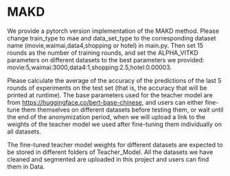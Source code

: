 # MAKD
We provide a pytorch version implementation of the MAKD method.
Please change train_type to mae and data_set_type to the corresponding dataset name (movie,waimai,data4,shopping or hotel) in main.py. Then set 15 rounds as the number of training rounds, and set the ALPHA_VITKD parameters on different datasets to the best parameters we provided:
movie:5,waimai:3000,data4:1,shopping:2.5,hotel:0.00003.

Please calculate the average of the accuracy of the predictions of the last 5 rounds of experiments on the test set (that is, the accuracy that will be printed at runtime). The base parameters used for the teacher model are from https://huggingface.co/bert-base-chinese, and users can either fine-tune them themselves on different datasets before testing them, or wait until the end of the anonymization period, when we will upload a link to the weights of the teacher model we used after fine-tuning them individually on all datasets. 

The fine-tuned teacher model weights for different datasets are expected to be stored in different folders of Teacher_Model. All the datasets we have cleaned and segmented are uploaded in this project and users can find them in Data.
